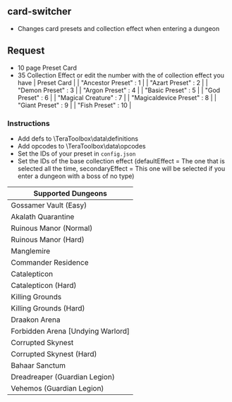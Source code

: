 ## card-switcher
* Changes card presets and collection effect when entering a dungeon

## Request
* 10 page Preset Card
* 35 Collection Effect or edit the number with the of collection effect you have
  | Preset Card |
  | "Ancestor Preset" : 1 |
  | "Azart Preset" : 2 |
  | "Demon Preset" : 3 |
  | "Argon Preset" : 4 |
  | "Basic Preset" : 5 |
  | "God Preset" : 6 |
  | "Magical Creature" : 7 |
  | "Magicaldevice Preset" : 8 |
  | "Giant Preset" : 9 |
  | "Fish Preset" : 10 |

### Instructions
* Add defs to \TeraToolbox\data\definitions
* Add opcodes to \TeraToolbox\data\opcodes
* Set the IDs of your preset in `config.json`
* Set the IDs of the base collection effect (defaultEffect = The one that is selected all the time, secondaryEffect = This one will be selected if you enter a dungeon with a boss of no type)

| Supported Dungeons |
| ------------------------ |
| Gossamer Vault (Easy) |
| Akalath Quarantine |
| Ruinous Manor (Normal) |
| Ruinous Manor (Hard) |
| Manglemire |
| Commander Residence |
| Catalepticon |
| Catalepticon (Hard) |
| Killing Grounds |
| Killing Grounds (Hard) |
| Draakon Arena |
| Forbidden Arena [Undying Warlord] |
| Corrupted Skynest |
| Corrupted Skynest (Hard) |
| Bahaar Sanctum |
| Dreadreaper (Guardian Legion) |
| Vehemos (Guardian Legion) |
